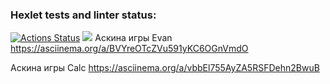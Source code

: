 ### Hexlet tests and linter status:
[![Actions Status](https://github.com/Grad566/java-project-61/actions/workflows/hexlet-check.yml/badge.svg)](https://github.com/Grad566/java-project-61/actions)
<a href="https://codeclimate.com/github/Grad566/java-project-61/maintainability"><img src="https://api.codeclimate.com/v1/badges/4a9872fdad3e12bcf6c7/maintainability" /></a>
Аскина игры Evan
https://asciinema.org/a/BVYreOTcZVu591yKC6OGnVmdO

Аскина игры Calc
https://asciinema.org/a/vbbEl755AyZA5RSFDehn2BwuB
